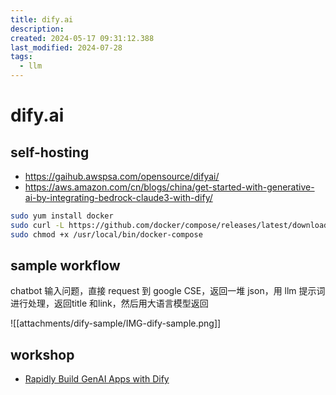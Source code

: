 ```yaml
---
title: dify.ai
description: 
created: 2024-05-17 09:31:12.388
last_modified: 2024-07-28
tags:
  - llm
---
```


# dify.ai
## self-hosting 
- https://gaihub.awspsa.com/opensource/difyai/
- https://aws.amazon.com/cn/blogs/china/get-started-with-generative-ai-by-integrating-bedrock-claude3-with-dify/
```sh
sudo yum install docker
sudo curl -L https://github.com/docker/compose/releases/latest/download/docker-compose-$(uname -s)-$(uname -m) -o /usr/local/bin/docker-compose
sudo chmod +x /usr/local/bin/docker-compose

```

## sample workflow
chatbot 输入问题，直接 request 到 google CSE，返回一堆 json，用 llm 提示词进行处理，返回title 和link，然后用大语言模型返回

![[attachments/dify-sample/IMG-dify-sample.png]]

## workshop
- [Rapidly Build GenAI Apps with Dify](https://catalog.us-east-1.prod.workshops.aws/workshops/2c19fcb1-1f1c-4f52-b759-0ca4d2ae2522/zh-CN)
